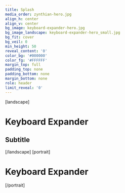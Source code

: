```yaml
---
title: Splash
media_order: zynthian-hero.jpg
align_h: center
align_v: center
bg_image: keyboard-expander-hero.jpg
bg_image_landscape: keyboard-expander-hero_small.jpg
bg_fit: cover
bg_veil: 0
min_height: 50
reveal_content: '0'
color_bg: '#000000'
color_fg: '#FFFFFF'
margin_top: full
padding_top: none
padding_bottom: none
margin_bottom: none
role: header
limit_reveal: '0'
---
```


[landscape]
# Keyboard Expander
## Subtitle
[/landscape]
[portrait]
# Keyboard Expander
[/portrait]

